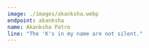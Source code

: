 ```yaml
---
image: ./images/akanksha.webp
endpoint: akanksha
name: Akanksha Patro
line: "The 'K's in my name are not silent."
---
```


